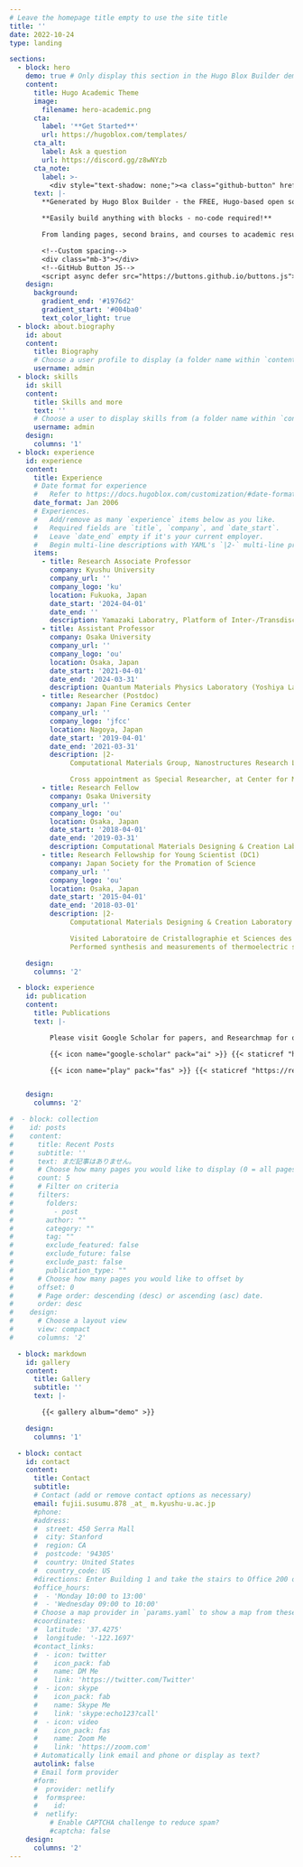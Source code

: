 ```yaml
---
# Leave the homepage title empty to use the site title
title: ''
date: 2022-10-24
type: landing

sections:
  - block: hero
    demo: true # Only display this section in the Hugo Blox Builder demo site
    content:
      title: Hugo Academic Theme
      image:
        filename: hero-academic.png
      cta:
        label: '**Get Started**'
        url: https://hugoblox.com/templates/
      cta_alt:
        label: Ask a question
        url: https://discord.gg/z8wNYzb
      cta_note:
        label: >-
          <div style="text-shadow: none;"><a class="github-button" href="https://github.com/HugoBlox/hugo-blox-builder" data-icon="octicon-star" data-size="large" data-show-count="true" aria-label="Star">Star Hugo Blox Builder</a></div><div style="text-shadow: none;"><a class="github-button" href="https://github.com/HugoBlox/theme-academic-cv" data-icon="octicon-star" data-size="large" data-show-count="true" aria-label="Star">Star the Academic template</a></div>
      text: |-
        **Generated by Hugo Blox Builder - the FREE, Hugo-based open source website builder trusted by 500,000+ sites.**

        **Easily build anything with blocks - no-code required!**

        From landing pages, second brains, and courses to academic resumC)s, conferences, and tech blogs.

        <!--Custom spacing-->
        <div class="mb-3"></div>
        <!--GitHub Button JS-->
        <script async defer src="https://buttons.github.io/buttons.js"></script>
    design:
      background:
        gradient_end: '#1976d2'
        gradient_start: '#004ba0'
        text_color_light: true
  - block: about.biography
    id: about
    content:
      title: Biography
      # Choose a user profile to display (a folder name within `content/authors/`)
      username: admin
  - block: skills
    id: skill
    content:
      title: Skills and more
      text: ''
      # Choose a user to display skills from (a folder name within `content/authors/`)
      username: admin
    design:
      columns: '1'
  - block: experience
    id: experience
    content:
      title: Experience
      # Date format for experience
      #   Refer to https://docs.hugoblox.com/customization/#date-format
      date_format: Jan 2006
      # Experiences.
      #   Add/remove as many `experience` items below as you like.
      #   Required fields are `title`, `company`, and `date_start`.
      #   Leave `date_end` empty if it's your current employer.
      #   Begin multi-line descriptions with YAML's `|2-` multi-line prefix.
      items:
        - title: Research Associate Professor
          company: Kyushu University
          company_url: ''
          company_logo: 'ku'
          location: Fukuoka, Japan
          date_start: '2024-04-01'
          date_end: ''
          description: Yamazaki Laboratry, Platform of Inter-/Transdisciplinary Energy Research.
        - title: Assistant Professor
          company: Osaka University
          company_url: ''
          company_logo: 'ou'
          location: Osaka, Japan
          date_start: '2021-04-01'
          date_end: '2024-03-31'
          description: Quantum Materials Physics Laboratory (Yoshiya Laboratory), Division of Materials and Manufacturing Science, Graduate School of Engineering.
        - title: Researcher (Postdoc)
          company: Japan Fine Ceramics Center
          company_url: ''
          company_logo: 'jfcc'
          location: Nagoya, Japan
          date_start: '2019-04-01'
          date_end: '2021-03-31'
          description: |2-
               Computational Materials Group, Nanostructures Research Laboratory.

               Cross appointment as Special Researcher, at Center for Materials Research by Information Integration, National Institute for Materials Science (NIMS), from April 2019 to March 2020.
        - title: Research Fellow
          company: Osaka University
          company_url: ''
          company_logo: 'ou'
          location: Osaka, Japan
          date_start: '2018-04-01'
          date_end: '2019-03-31'
          description: Computational Materials Designing & Creation Laboratory (Yoshiya Laboratory), Deparment of Adaptive Machine Systems, Graduate School of Engineering.
        - title: Research Fellowship for Young Scientist (DC1)
          company: Japan Society for the Promation of Science
          company_url: ''
          company_logo: 'ou'
          location: Osaka, Japan
          date_start: '2015-04-01'
          date_end: '2018-03-01'
          description: |2-
               Computational Materials Designing & Creation Laboratory (Yoshiya Laboratory), Deparment of Adaptive Machine Systems, Graduate School of Engineering, Osaka University.

               Visited Laboratoire de Cristallographie et Sciences des Materiaux (CRISMAT) at Caen, France from November 2016 to February 2017.
               Performed synthesis and measurements of thermoelectric sulfides under the supervision by Dr. Emmanuel Guilmeau.

    design:
      columns: '2'

  - block: experience
    id: publication
    content:
      title: Publications
      text: |-

          Please visit Google Scholar for papers, and Researchmap for other research achivements.

          {{< icon name="google-scholar" pack="ai" >}} {{< staticref "https://scholar.google.com/citations?hl=en&user=xEige7MAAAAJ" "newtab" >}}Google Scholar{{< /staticref >}}

          {{< icon name="play" pack="fas" >}} {{< staticref "https://researchmap.jp/susumufujii/?lang=en" "newtab" >}}Researchmap{{< /staticref >}}


    design:
      columns: '2'

#  - block: collection
#    id: posts
#    content:
#      title: Recent Posts
#      subtitle: ''
#      text: まだ記事はありません。
#      # Choose how many pages you would like to display (0 = all pages)
#      count: 5
#      # Filter on criteria
#      filters:
#        folders:
#          - post
#        author: ""
#        category: ""
#        tag: ""
#        exclude_featured: false
#        exclude_future: false
#        exclude_past: false
#        publication_type: ""
#      # Choose how many pages you would like to offset by
#      offset: 0
#      # Page order: descending (desc) or ascending (asc) date.
#      order: desc
#    design:
#      # Choose a layout view
#      view: compact
#      columns: '2'

  - block: markdown
    id: gallery
    content:
      title: Gallery
      subtitle: ''
      text: |-

        {{< gallery album="demo" >}}

    design:
      columns: '1'

  - block: contact
    id: contact
    content:
      title: Contact
      subtitle:
      # Contact (add or remove contact options as necessary)
      email: fujii.susumu.878 _at_ m.kyushu-u.ac.jp
      #phone: 
      #address:
      #  street: 450 Serra Mall
      #  city: Stanford
      #  region: CA
      #  postcode: '94305'
      #  country: United States
      #  country_code: US
      #directions: Enter Building 1 and take the stairs to Office 200 on Floor 2
      #office_hours:
      #  - 'Monday 10:00 to 13:00'
      #  - 'Wednesday 09:00 to 10:00'
      # Choose a map provider in `params.yaml` to show a map from these coordinates
      #coordinates:
      #  latitude: '37.4275'
      #  longitude: '-122.1697'  
      #contact_links:
      #  - icon: twitter
      #    icon_pack: fab
      #    name: DM Me
      #    link: 'https://twitter.com/Twitter'
      #  - icon: skype
      #    icon_pack: fab
      #    name: Skype Me
      #    link: 'skype:echo123?call'
      #  - icon: video
      #    icon_pack: fas
      #    name: Zoom Me
      #    link: 'https://zoom.com'
      # Automatically link email and phone or display as text?
      autolink: false
      # Email form provider
      #form:
      #  provider: netlify
      #  formspree:
      #    id:
      #  netlify:
          # Enable CAPTCHA challenge to reduce spam?
          #captcha: false
    design:
      columns: '2'
---
```

